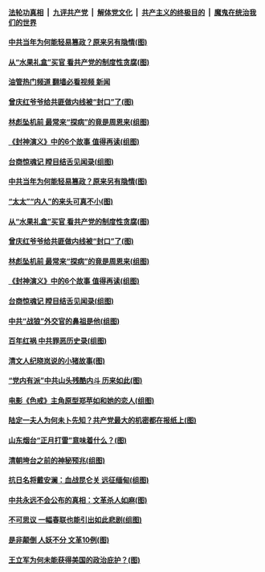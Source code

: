 ####  [法轮功真相](../../../../basic/blob/master/README.md?t=01301212) &nbsp;|&nbsp; [九评共产党](../../../../9ping.md/blob/master/README.md?t=01301212) &nbsp;|&nbsp; [解体党文化](../../../../jtdwh.md/blob/master/README.md?t=01301212)  &nbsp;|&nbsp; [共产主义的终极目的](../../../../gczydzjmd.md/blob/master/README.md?t=01301212) &nbsp;|&nbsp; [魔鬼在统治我们的世界](../../../../mgztzwmdsj.md/blob/master/README.md?t=01301212) 

#### [中共当年为何能轻易篡政？原来另有隐情(图)](../pages/p6/1027215.md?t=01301212) 

#### [从“水果礼盒”买官 看共产党的制度性贪腐(图)](../pages/p6/1027689.md?t=01301212) 

#### [油管热门频道 翻墙必看视频 新闻](http://129.146.143.75:81/youtube.html?01301212)

#### [曾庆红爷爷给共匪做内线被“封口”了(图)](../pages/p6/1027679.md?t=01301212) 

#### [林彪坠机前 最常来“探病”的竟是周恩来(组图)](../pages/p6/1027597.md?t=01301212) 

#### [《封神演义》中的6个故事 值得再读(组图)](../pages/p6/1027602.md?t=01301212) 

#### [台商惊魂记 瞠目结舌见闻录(组图)](../pages/p6/1027626.md?t=01301212) 

#### [中共当年为何能轻易篡政？原来另有隐情(图)](../pages/p6/1027215.md?t=01301212) 

#### [“太太”“内人”的来头可真不小(图)](../pages/p6/1027603.md?t=01301212) 

#### [从“水果礼盒”买官 看共产党的制度性贪腐(图)](../pages/p6/1027689.md?t=01301212) 

#### [曾庆红爷爷给共匪做内线被“封口”了(图)](../pages/p6/1027679.md?t=01301212) 

#### [林彪坠机前 最常来“探病”的竟是周恩来(组图)](../pages/p6/1027597.md?t=01301212) 

#### [《封神演义》中的6个故事 值得再读(组图)](../pages/p6/1027602.md?t=01301212) 

#### [台商惊魂记 瞠目结舌见闻录(组图)](../pages/p6/1027626.md?t=01301212) 

#### [中共“战狼”外交官的鼻祖是他(组图)](../pages/p6/1027599.md?t=01301212) 

#### [百年红祸 中共罪恶历史录(组图)](../pages/p6/1027522.md?t=01301212) 

#### [清文人纪晓岚说的小猪故事(图)](../pages/p6/1027554.md?t=01301212) 

#### [“党内有派”中共山头残酷内斗 历来如此(图)](../pages/p6/1027545.md?t=01301212) 

#### [电影《色戒》主角原型郑苹如和她的恋人(组图)](../pages/p6/1027515.md?t=01301212) 

#### [陆定一夫人为何未卜先知？共产党最大的机密都在报纸上(图)](../pages/p6/1027002.md?t=01301212) 

#### [山东烟台“正月打雷”意味着什么？(图)](../pages/p6/1027462.md?t=01301212) 

#### [清朝垮台之前的神秘预兆(组图)](../pages/p6/1027430.md?t=01301212) 

#### [抗日名将戴安澜：血战昆仑关 远征缅甸(组图)](../pages/p6/1027431.md?t=01301212) 

#### [中共永远不会公布的真相：文革杀人如麻(图)](../pages/p6/1027000.md?t=01301212) 

#### [不可思议 一幅春联也能引出如此悲剧(组图)](../pages/p6/1024773.md?t=01301212) 

#### [是非颠倒 人妖不分 文革10例(图)](../pages/p6/1027357.md?t=01301212) 

#### [王立军为何未能获得美国的政治庇护？(图)](../pages/p6/1026813.md?t=01301212) 

<img src='http://gfw-breaker.win/goodnews/indexes/p6.md' width='0px' height='0px'/>
